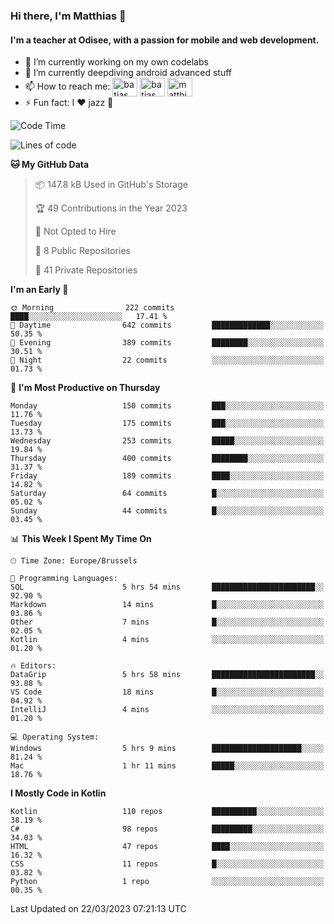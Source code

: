 ### Hi there, I'm Matthias 👋

#### I'm a teacher at Odisee, with a passion for mobile and web development.

- 🔭 I’m currently working on my own codelabs
- 🌱 I’m currently deepdiving android advanced stuff
- 📫 How to reach me: <a href="https://dev.to/batjas" target="_blank"><img align="center" src="https://raw.githubusercontent.com/rahuldkjain/github-profile-readme-generator/master/src/images/icons/Social/devto.svg" alt="batjas" height="30" width="40" /></a>
<a href="https://twitter.com/batjas" target="_blank"><img align="center" src="https://raw.githubusercontent.com/rahuldkjain/github-profile-readme-generator/master/src/images/icons/Social/twitter.svg" alt="batjas" height="30" width="40" /></a>
<a href="https://linkedin.com/in/matthiasdruwé" target="_blank"><img align="center" src="https://raw.githubusercontent.com/rahuldkjain/github-profile-readme-generator/master/src/images/icons/Social/linked-in-alt.svg" alt="matthiasdruwé" height="30" width="40" /></a>
- ⚡ Fun fact: I ❤ jazz 🎷


<!--START_SECTION:waka-->
![Code Time](http://img.shields.io/badge/Code%20Time-683%20hrs%2025%20mins-blue)

![Lines of code](https://img.shields.io/badge/From%20Hello%20World%20I%27ve%20Written-1.3%20million%20lines%20of%20code-blue)

**🐱 My GitHub Data** 

> 📦 147.8 kB Used in GitHub's Storage 
 > 
> 🏆 49 Contributions in the Year 2023
 > 
> 🚫 Not Opted to Hire
 > 
> 📜 8 Public Repositories 
 > 
> 🔑 41 Private Repositories 
 > 
**I'm an Early 🐤** 

```text
🌞 Morning                222 commits         ████░░░░░░░░░░░░░░░░░░░░░   17.41 % 
🌆 Daytime                642 commits         █████████████░░░░░░░░░░░░   50.35 % 
🌃 Evening                389 commits         ████████░░░░░░░░░░░░░░░░░   30.51 % 
🌙 Night                  22 commits          ░░░░░░░░░░░░░░░░░░░░░░░░░   01.73 % 
```
📅 **I'm Most Productive on Thursday** 

```text
Monday                   150 commits         ███░░░░░░░░░░░░░░░░░░░░░░   11.76 % 
Tuesday                  175 commits         ███░░░░░░░░░░░░░░░░░░░░░░   13.73 % 
Wednesday                253 commits         █████░░░░░░░░░░░░░░░░░░░░   19.84 % 
Thursday                 400 commits         ████████░░░░░░░░░░░░░░░░░   31.37 % 
Friday                   189 commits         ████░░░░░░░░░░░░░░░░░░░░░   14.82 % 
Saturday                 64 commits          █░░░░░░░░░░░░░░░░░░░░░░░░   05.02 % 
Sunday                   44 commits          █░░░░░░░░░░░░░░░░░░░░░░░░   03.45 % 
```


📊 **This Week I Spent My Time On** 

```text
🕑︎ Time Zone: Europe/Brussels

💬 Programming Languages: 
SQL                      5 hrs 54 mins       ███████████████████████░░   92.90 % 
Markdown                 14 mins             █░░░░░░░░░░░░░░░░░░░░░░░░   03.86 % 
Other                    7 mins              █░░░░░░░░░░░░░░░░░░░░░░░░   02.05 % 
Kotlin                   4 mins              ░░░░░░░░░░░░░░░░░░░░░░░░░   01.20 % 

🔥 Editors: 
DataGrip                 5 hrs 58 mins       ███████████████████████░░   93.88 % 
VS Code                  18 mins             █░░░░░░░░░░░░░░░░░░░░░░░░   04.92 % 
IntelliJ                 4 mins              ░░░░░░░░░░░░░░░░░░░░░░░░░   01.20 % 

💻 Operating System: 
Windows                  5 hrs 9 mins        ████████████████████░░░░░   81.24 % 
Mac                      1 hr 11 mins        █████░░░░░░░░░░░░░░░░░░░░   18.76 % 
```

**I Mostly Code in Kotlin** 

```text
Kotlin                   110 repos           ██████████░░░░░░░░░░░░░░░   38.19 % 
C#                       98 repos            █████████░░░░░░░░░░░░░░░░   34.03 % 
HTML                     47 repos            ████░░░░░░░░░░░░░░░░░░░░░   16.32 % 
CSS                      11 repos            █░░░░░░░░░░░░░░░░░░░░░░░░   03.82 % 
Python                   1 repo              ░░░░░░░░░░░░░░░░░░░░░░░░░   00.35 % 
```




 Last Updated on 22/03/2023 07:21:13 UTC
<!--END_SECTION:waka-->
